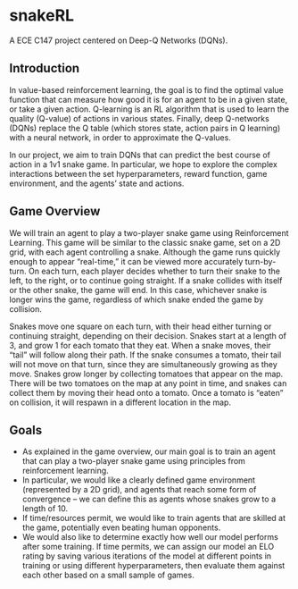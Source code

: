# snakeRL

A ECE C147 project centered on Deep-Q Networks (DQNs). 

## Introduction

In value-based reinforcement learning, the goal is to find the optimal value function that can measure how good it is for an agent to be in a given state, or take a given action. Q-learning is an RL algorithm that is used to learn the quality (Q-value) of actions in various states. Finally, deep Q-networks (DQNs) replace the Q table (which stores state, action pairs in Q learning) with a neural network, in order to approximate the Q-values. 
    
    
In our project, we aim to train DQNs that can predict the best course of action in a 1v1 snake game. In particular, we hope to explore the complex interactions between the set hyperparameters, reward function, game environment, and the agents’ state and actions.

## Game Overview

We will train an agent to play a two-player snake game using Reinforcement Learning. This game will be similar to the classic snake game, set on a 2D grid, with each agent controlling a snake. Although the game runs quickly enough to appear “real-time,” it can be viewed more accurately turn-by-turn. On each turn, each player decides whether to turn their snake to the left, to the right, or to continue going straight. If a snake collides with itself or the other snake, the game will end. In this case, whichever snake is longer wins the game, regardless of which snake ended the game by collision.

Snakes move one square on each turn, with their head either turning or continuing straight, depending on their decision. Snakes start at a length of 3, and grow 1 for each tomato that they eat. When a snake moves, their “tail” will follow along their path. If the snake consumes a tomato, their tail will not move on that turn, since they are simultaneously growing as they move.
Snakes grow longer by collecting tomatoes that appear on the map. There will be two tomatoes on the map at any point in time, and snakes can collect them by moving their head onto a tomato. Once a tomato is “eaten” on collision, it will respawn in a different location in the map. 

## Goals

* As explained in the game overview, our main goal is to train an agent that can play a two-player snake game using principles from reinforcement learning. 
* In particular, we would like a clearly defined game environment (represented by a 2D grid), and agents that reach some form of convergence – we can define this as agents whose snakes grow to a length of 10. 
* If time/resources permit, we would like to train agents that are skilled at the game, potentially even beating human opponents.
* We would also like to determine exactly how well our model performs after some training. If time permits, we can assign our model an ELO rating by saving various iterations of the model at different points in training or using different hyperparameters, then evaluate them against each other based on a small sample of games. 


